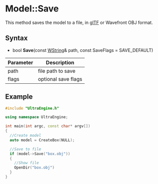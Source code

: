 # Model::Save

This method saves the model to a file, in [glTF](https://www.khronos.org/gltf/) or Wavefront OBJ format.

## Syntax

- bool **Save**(const [WString](WString.md)& path, const SaveFlags = SAVE_DEFAULT)

| Parameter | Description |
|---|---|
| path | file path to save |
| flags | optional save flags |

## Example

```c++
#include "UltraEngine.h"

using namespace UltraEngine;

int main(int argc, const char* argv[])
{
  //Create model
  auto model = CreateBox(NULL);

  //Save to file
  if (model->Save("box.obj"))
  {
    //Show file
    OpenDir("box.obj")
  }
}
```
